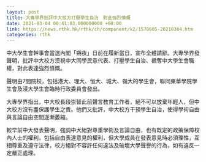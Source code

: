 ```yaml
---
layout: post
title: 大專學界批評中大校方打壓學生自治　對此強烈憤慨
date: 2021-03-04 00:41:03.000000000 +08:00
link: https://news.rthk.hk/rthk/ch/component/k2/1578605-20210304.htm
categories: rthk
---
```


中大學生會幹事會當選內閣「朔夜」日前在履新當日，宣布全體請辭。大專學界發聲明，批評中大校方漠視中大同學民意代表、打壓學生自治、褫奪中大學生會職權，對此表達強烈憤慨。

聲明由7間院校，包括港大、理大、恒大、城大、嶺大的學生會，聯同東華學院學生會及浸大學生會臨時行政委員會發出。

大專學界指出，中大校長段崇智此前聲言教育工作者，絕不可以放棄年輕人，但中大校方沒有盡保護學生之責。他們又批評，中大校方干預學生自治，使得學術自由與言論自由空間逐漸萎縮。

較早前中大發表聲明，強調中大絕對尊重學術及言論自由，也有既定的政策保障校內人士的權利，包括自由表達意見的權利，但大學成員在發表意見時必須理性，互相尊重及遵守法律，校方絕對不容許任何違法及破壞大學聲譽的行為，如有違反一定嚴正處理。
